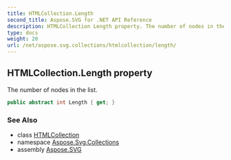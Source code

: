 ```yaml
---
title: HTMLCollection.Length
second_title: Aspose.SVG for .NET API Reference
description: HTMLCollection Length property. The number of nodes in the list
type: docs
weight: 20
url: /net/aspose.svg.collections/htmlcollection/length/
---
```

## HTMLCollection.Length property

The number of nodes in the list.

```csharp
public abstract int Length { get; }
```

### See Also

* class [HTMLCollection](../)
* namespace [Aspose.Svg.Collections](../../../aspose.svg.collections/)
* assembly [Aspose.SVG](../../../)
